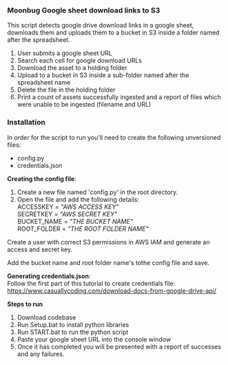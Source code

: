 ### Moonbug Google sheet download links to S3
This script detects google drive download links in a google sheet, downloads them and uploads them to a bucket in S3 inside a folder named after the spreadsheet.
1. User submits a google sheet URL
1. Search each cell for google download URLs
1. Download the asset to a holding folder
1. Upload to a bucket in S3 inside a sub-folder named after the spreadsheet name
1. Delete the file in the holding folder
1. Print a count of assets successfully ingested and a report of files which were unable to be ingested (filename and URL)

### Installation
In order for the script to run you'll need to create the following unversioned files:
- config.py
- credentials.json

**Creating the config file**:
1. Create a new file named 'config.py' in the root directory.
1. Open the file and add the following details:  
ACCESSKEY = *"AWS ACCESS KEY"*  
SECRETKEY = *"AWS SECRET KEY"*  
BUCKET_NAME = *"THE BUCKET NAME"*  
ROOT_FOLDER = *"THE ROOT FOLDER NAME"*  

Create a user with correct S3 permissions in AWS IAM and generate an access and secret key. 

Add the bucket name and root folder name's tothe config file and save.

**Generating credentials.json**:  
Follow the first part of this tutorial to create credentials file:
https://www.casuallycoding.com/download-docs-from-google-drive-api/

**Steps to run**
1. Download codebase 
1. Run Setup.bat to install python libraries
1. Run START.bat to run the python script
1. Paste your google sheet URL into the console window
1. Once it has completed you will be presented with a report of successes and any failures.
